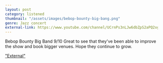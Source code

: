```yaml
---
layout: post
category: listened
thumbnail: "/assets/images/bebop-bounty-big-bang.png"
genre: Jazz concert
external-link: https://www.youtube.com/channel/UCrnPs3nLJw6dbZpS2aPQ2xg/featured
---
```

Bebop Bounty Big Band
9/10
Great to see that they've been able to improve the show and book bigger venues. Hope they continue to grow.

["External"](https://www.youtube.com/channel/UCrnPs3nLJw6dbZpS2aPQ2xg/featured)